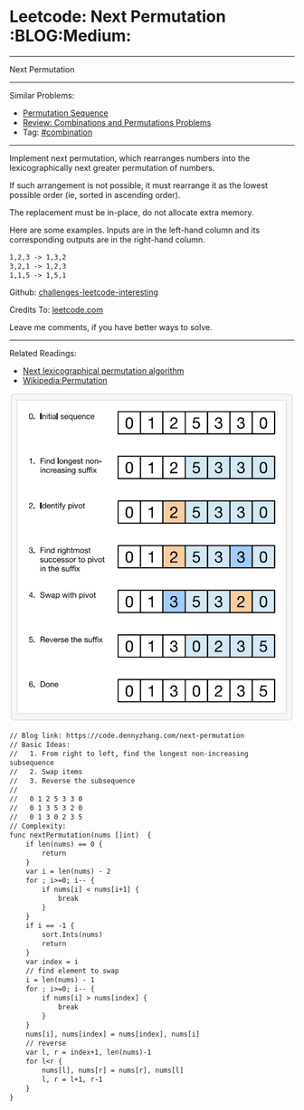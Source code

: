 # Leetcode: Next Permutation     :BLOG:Medium:


---

Next Permutation  

---

Similar Problems:  
-   [Permutation Sequence](https://code.dennyzhang.com/permutation-sequence)
-   [Review: Combinations and Permutations Problems](https://code.dennyzhang.com/review-combination)
-   Tag: [#combination](https://code.dennyzhang.com/tag/combination)

---

Implement next permutation, which rearranges numbers into the lexicographically next greater permutation of numbers.  

If such arrangement is not possible, it must rearrange it as the lowest possible order (ie, sorted in ascending order).  

The replacement must be in-place, do not allocate extra memory.  

Here are some examples. Inputs are in the left-hand column and its corresponding outputs are in the right-hand column.  

    1,2,3 -> 1,3,2
    3,2,1 -> 1,2,3
    1,1,5 -> 1,5,1

Github: [challenges-leetcode-interesting](https://github.com/DennyZhang/challenges-leetcode-interesting/tree/master/next-permutation)  

Credits To: [leetcode.com](https://leetcode.com/problems/next-permutation/description/)  

Leave me comments, if you have better ways to solve.  

---

Related Readings:  
-   [Next lexicographical permutation algorithm](https://www.nayuki.io/page/next-lexicographical-permutation-algorithm)
-   [Wikipedia:Permutation](https://en.wikipedia.org/wiki/Permutation#Generation_in_lexicographic_order)

![img](//raw.githubusercontent.com/DennyZhang/images/master/code/next-permutation-algorithm.png)  

    // Blog link: https://code.dennyzhang.com/next-permutation
    // Basic Ideas:
    //   1. From right to left, find the longest non-increasing subsequence
    //   2. Swap items
    //   3. Reverse the subsequence
    //
    //   0 1 2 5 3 3 0
    //   0 1 3 5 3 2 0
    //   0 1 3 0 2 3 5
    // Complexity:
    func nextPermutation(nums []int)  {
        if len(nums) == 0 {
            return
        }
        var i = len(nums) - 2
        for ; i>=0; i-- {
            if nums[i] < nums[i+1] {
                break
            }
        }
        if i == -1 {
            sort.Ints(nums)
            return
        }
        var index = i
        // find element to swap
        i = len(nums) - 1
        for ; i>=0; i-- {
            if nums[i] > nums[index] {
                break
            }
        }
        nums[i], nums[index] = nums[index], nums[i]
        // reverse
        var l, r = index+1, len(nums)-1
        for l<r {
            nums[l], nums[r] = nums[r], nums[l]
            l, r = l+1, r-1
        }
    }
